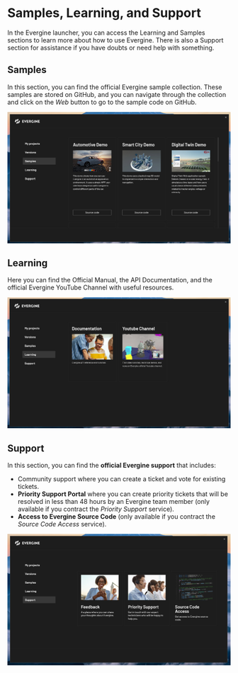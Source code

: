 # Samples, Learning, and Support

In the Evergine launcher, you can access the Learning and Samples sections to learn more about how to use Evergine. There is also a Support section for assistance if you have doubts or need help with something.

## Samples

In this section, you can find the official Evergine sample collection. These samples are stored on GitHub, and you can navigate through the collection and click on the _Web_ button to go to the sample code on GitHub.

![Samples section](images/Samples.jpg)

## Learning

Here you can find the Official Manual, the API Documentation, and the official Evergine YouTube Channel with useful resources.

![Learning](images/Learning.jpg)

## Support

In this section, you can find the **official Evergine support** that includes:
- Community support where you can create a ticket and vote for existing tickets.
- **Priority Support Portal** where you can create priority tickets that will be resolved in less than 48 hours by an Evergine team member (only available if you contract the _Priority Support_ service).
- **Access to Evergine Source Code** (only available if you contract the _Source Code Access_ service).

![Support](images/Support.jpg)
